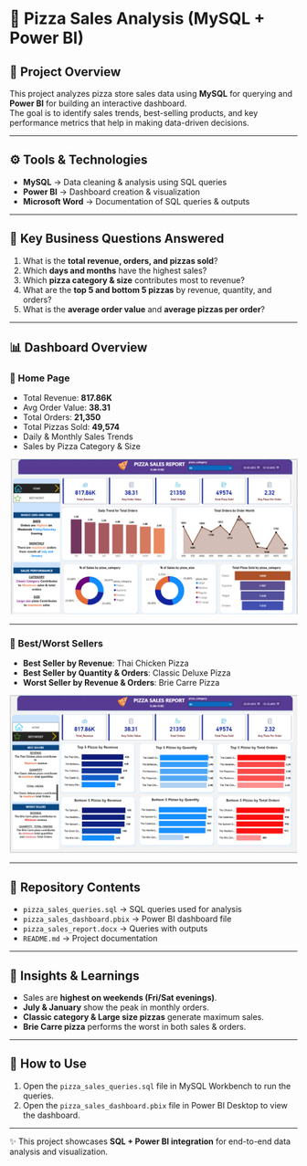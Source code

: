 # 🍕 Pizza Sales Analysis (MySQL + Power BI)

## 📌 Project Overview
This project analyzes pizza store sales data using **MySQL** for querying and **Power BI** for building an interactive dashboard.  
The goal is to identify sales trends, best-selling products, and key performance metrics that help in making data-driven decisions.

---

## ⚙️ Tools & Technologies
- **MySQL** → Data cleaning & analysis using SQL queries  
- **Power BI** → Dashboard creation & visualization  
- **Microsoft Word** → Documentation of SQL queries & outputs  

---

## 🔑 Key Business Questions Answered
1. What is the **total revenue, orders, and pizzas sold**?  
2. Which **days and months** have the highest sales?  
3. Which **pizza category & size** contributes most to revenue?  
4. What are the **top 5 and bottom 5 pizzas** by revenue, quantity, and orders?  
5. What is the **average order value** and **average pizzas per order**?  

---

## 📊 Dashboard Overview

### 🔹 Home Page
- Total Revenue: **817.86K**  
- Avg Order Value: **38.31**  
- Total Orders: **21,350**  
- Total Pizzas Sold: **49,574**  
- Daily & Monthly Sales Trends  
- Sales by Pizza Category & Size  

![Dashboard Home](dashboard_home.png)

---

### 🔹 Best/Worst Sellers
- **Best Seller by Revenue**: Thai Chicken Pizza  
- **Best Seller by Quantity & Orders**: Classic Deluxe Pizza  
- **Worst Seller by Revenue & Orders**: Brie Carre Pizza  

![Dashboard Best/Worst](dashboard_bestworst.png)

---

## 📂 Repository Contents
- `pizza_sales_queries.sql` → SQL queries used for analysis  
- `pizza_sales_dashboard.pbix` → Power BI dashboard file  
- `pizza_sales_report.docx` → Queries with outputs  
- `README.md` → Project documentation  

---

## 🚀 Insights & Learnings
- Sales are **highest on weekends (Fri/Sat evenings)**.  
- **July & January** show the peak in monthly orders.  
- **Classic category & Large size pizzas** generate maximum sales.  
- **Brie Carre pizza** performs the worst in both sales & orders.  

---

## 📌 How to Use
1. Open the `pizza_sales_queries.sql` file in MySQL Workbench to run the queries.  
2. Open the `pizza_sales_dashboard.pbix` file in Power BI Desktop to view the dashboard.  

---

✨ This project showcases **SQL + Power BI integration** for end-to-end data analysis and visualization.  

